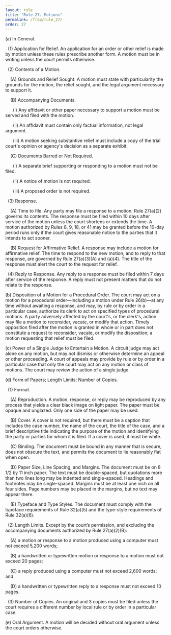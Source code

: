 ```yaml
---
layout: rule
title: "Rule 27. Motions"
permalink: /frap/rule_27/
order: 27
---
```


(a) In General.


&nbsp;&nbsp;(1) Application for Relief. An application for an order or other relief is made by motion unless these rules prescribe another form. A motion must be in writing unless the court permits otherwise.


&nbsp;&nbsp;(2) Contents of a Motion.


&nbsp;&nbsp;&nbsp;&nbsp;(A) Grounds and Relief Sought. A motion must state with particularity the grounds for the motion, the relief sought, and the legal argument necessary to support it.


&nbsp;&nbsp;&nbsp;&nbsp;(B) Accompanying Documents.


&nbsp;&nbsp;&nbsp;&nbsp;&nbsp;&nbsp;(i) Any affidavit or other paper necessary to support a motion must be served and filed with the motion.


&nbsp;&nbsp;&nbsp;&nbsp;&nbsp;&nbsp;(ii) An affidavit must contain only factual information, not legal argument.


&nbsp;&nbsp;&nbsp;&nbsp;&nbsp;&nbsp;(iii) A motion seeking substantive relief must include a copy of the trial court's opinion or agency's decision as a separate exhibit.


&nbsp;&nbsp;&nbsp;&nbsp;(C) Documents Barred or Not Required.


&nbsp;&nbsp;&nbsp;&nbsp;&nbsp;&nbsp;(i) A separate brief supporting or responding to a motion must not be filed.


&nbsp;&nbsp;&nbsp;&nbsp;&nbsp;&nbsp;(ii) A notice of motion is not required.


&nbsp;&nbsp;&nbsp;&nbsp;&nbsp;&nbsp;(iii) A proposed order is not required.


&nbsp;&nbsp;(3) Response.


&nbsp;&nbsp;&nbsp;&nbsp;(A) Time to file. Any party may file a response to a motion; Rule 27(a)(2) governs its contents. The response must be filed within 10 days after service of the motion unless the court shortens or extends the time. A motion authorized by Rules 8, 9, 18, or 41 may be granted before the 10-day period runs only if the court gives reasonable notice to the parties that it intends to act sooner.


&nbsp;&nbsp;&nbsp;&nbsp;(B) Request for Affirmative Relief. A response may include a motion for affirmative relief. The time to respond to the new motion, and to reply to that response, are governed by Rule 27(a)(3)(A) and (a)(4). The title of the response must alert the court to the request for relief.


&nbsp;&nbsp;(4) Reply to Response. Any reply to a response must be filed within 7 days after service of the response. A reply must not present matters that do not relate to the response.


(b) Disposition of a Motion for a Procedural Order. The court may act on a motion for a procedural order—including a motion under Rule 26(b)—at any time without awaiting a response, and may, by rule or by order in a particular case, authorize its clerk to act on specified types of procedural motions. A party adversely affected by the court's, or the clerk's, action may file a motion to reconsider, vacate, or modify that action. Timely opposition filed after the motion is granted in whole or in part does not constitute a request to reconsider, vacate, or modify the disposition; a motion requesting that relief must be filed.


(c) Power of a Single Judge to Entertain a Motion. A circuit judge may act alone on any motion, but may not dismiss or otherwise determine an appeal or other proceeding. A court of appeals may provide by rule or by order in a particular case that only the court may act on any motion or class of motions. The court may review the action of a single judge.


(d) Form of Papers; Length Limits; Number of Copies.


&nbsp;&nbsp;(1) Format.


&nbsp;&nbsp;&nbsp;&nbsp;(A) Reproduction. A motion, response, or reply may be reproduced by any process that yields a clear black image on light paper. The paper must be opaque and unglazed. Only one side of the paper may be used.


&nbsp;&nbsp;&nbsp;&nbsp;(B) Cover. A cover is not required, but there must be a caption that includes the case number, the name of the court, the title of the case, and a brief descriptive title indicating the purpose of the motion and identifying the party or parties for whom it is filed. If a cover is used, it must be white.


&nbsp;&nbsp;&nbsp;&nbsp;(C) Binding. The document must be bound in any manner that is secure, does not obscure the text, and permits the document to lie reasonably flat when open.


&nbsp;&nbsp;&nbsp;&nbsp;(D) Paper Size, Line Spacing, and Margins. The document must be on 8 1/2 by 11 inch paper. The text must be double-spaced, but quotations more than two lines long may be indented and single-spaced. Headings and footnotes may be single-spaced. Margins must be at least one inch on all four sides. Page numbers may be placed in the margins, but no text may appear there.


&nbsp;&nbsp;&nbsp;&nbsp;(E) Typeface and Type Styles. The document must comply with the typeface requirements of Rule 32(a)(5) and the type-style requirements of Rule 32(a)(6).


&nbsp;&nbsp;(2) Length Limits. Except by the court’s permission, and excluding the accompanying documents authorized by Rule 27(a)(2)(B):


&nbsp;&nbsp;&nbsp;&nbsp;(A) a motion or response to a motion produced using a computer must not exceed 5,200 words;


&nbsp;&nbsp;&nbsp;&nbsp;(B) a handwritten or typewritten motion or response to a motion must not exceed 20 pages;


&nbsp;&nbsp;&nbsp;&nbsp;(C) a reply produced using a computer must not exceed 2,600 words; and


&nbsp;&nbsp;&nbsp;&nbsp;(D) a handwritten or typewritten reply to a response must not exceed 10 pages.


&nbsp;&nbsp;(3) Number of Copies. An original and 3 copies must be filed unless the court requires a different number by local rule or by order in a particular case.


(e) Oral Argument. A motion will be decided without oral argument unless the court orders otherwise.
